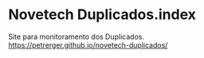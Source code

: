 # Novetech Duplicados.index

Site para monitoramento dos Duplicados.
https://petrerger.github.io/novetech-duplicados/
